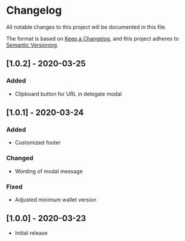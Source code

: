 # Changelog

All notable changes to this project will be documented in this file.

The format is based on [Keep a Changelog](https://keepachangelog.com/en/1.0.0/),
and this project adheres to [Semantic Versioning](https://semver.org/spec/v2.0.0.html).

## [1.0.2] - 2020-03-25

### Added

- Clipboard button for URL in delegate modal

## [1.0.1] - 2020-03-24

### Added

- Customized footer

### Changed

- Wording of modal message

### Fixed

- Adjusted minimum wallet version

## [1.0.0] - 2020-03-23

- Initial release
